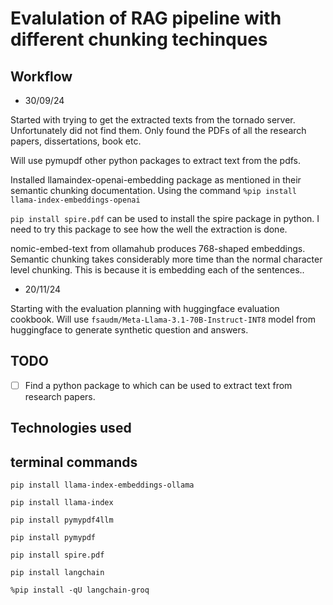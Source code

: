 # Evalulation of RAG pipeline with different chunking techinques

## Workflow
* 30/09/24

Started with trying to get the extracted texts from the tornado server. Unfortunately did not find them. Only found the PDFs of all the research papers, dissertations, book etc.

Will use pymupdf other python packages to extract text from the pdfs. 

Installed llamaindex-openai-embedding package as mentioned in their semantic chunking documentation. Using the command `%pip install llama-index-embeddings-openai`

`pip install spire.pdf` can be used to install the spire package in python. I need to try this package to see how the well the extraction is done. 

nomic-embed-text from ollamahub produces 768-shaped embeddings. Semantic chunking takes considerably more time than the normal character level chunking. This is because it is embedding each of the sentences.. 

* 20/11/24

Starting with the evaluation planning with huggingface evaluation cookbook. Will use `fsaudm/Meta-Llama-3.1-70B-Instruct-INT8` model from huggingface to generate synthetic question and answers.


## TODO
- [ ] Find a python package to which can be used to extract text from research papers.

## Technologies used

## terminal commands

`pip install llama-index-embeddings-ollama`

`pip install llama-index`

`pip install pymypdf4llm`

`pip install pymypdf`

`pip install spire.pdf`

`pip install langchain`

`%pip install -qU langchain-groq`